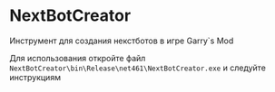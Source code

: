 # NextBotCreator
Инструмент для создания некстботов в игре Garry`s Mod

Для использования откройте файл `NextBotCreator\bin\Release\net461\NextBotCreator.exe` и следуйте инструкциям
